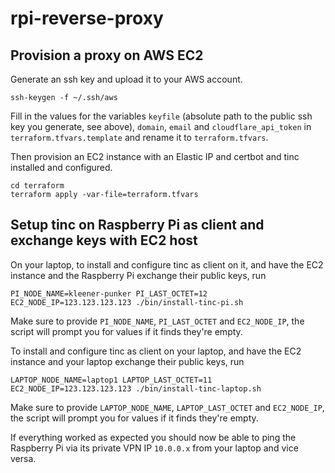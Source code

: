 # rpi-reverse-proxy

## Provision a proxy on AWS EC2

Generate an ssh key and upload it to your AWS account.
```
ssh-keygen -f ~/.ssh/aws
```

Fill in the values for the variables `keyfile` (absolute path to the public ssh key you generate, see above), `domain`, `email` and `cloudflare_api_token` in `terraform.tfvars.template` and rename it to `terraform.tfvars`.

Then provision an EC2 instance with an Elastic IP and certbot and tinc installed and configured.
```
cd terraform
terraform apply -var-file=terraform.tfvars
```

## Setup tinc on Raspberry Pi as client and exchange keys with EC2 host

On your laptop, to install and configure tinc as client on it, and have the EC2 instance and the Raspberry Pi exchange their public keys, run 
```
PI_NODE_NAME=kleener-punker PI_LAST_OCTET=12 EC2_NODE_IP=123.123.123.123 ./bin/install-tinc-pi.sh
```
Make sure to provide `PI_NODE_NAME`, `PI_LAST_OCTET` and `EC2_NODE_IP`, the script will prompt you for values if it finds they're empty.

To install and configure tinc as client on your laptop, and have the EC2 instance and your laptop exchange their public keys, run 
```
LAPTOP_NODE_NAME=laptop1 LAPTOP_LAST_OCTET=11 EC2_NODE_IP=123.123.123.123 ./bin/install-tinc-laptop.sh
```
Make sure to provide `LAPTOP_NODE_NAME`, `LAPTOP_LAST_OCTET` and `EC2_NODE_IP`, the script will prompt you for values if it finds they're empty.

If everything worked as expected you should now be able to ping the Raspberry Pi via its private VPN IP `10.0.0.x` from your laptop and vice versa.